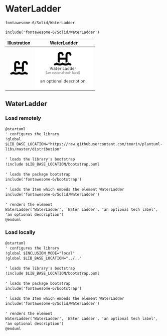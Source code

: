 # WaterLadder


```text
fontawesome-6/Solid/WaterLadder
```

```text
include('fontawesome-6/Solid/WaterLadder')
```



| Illustration | WaterLadder |
| :---: | :---: |
| ![illustration for Illustration](../../fontawesome-6/Solid/WaterLadder.png) | ![illustration for WaterLadder](../../fontawesome-6/Solid/WaterLadder.Local.png) |




## WaterLadder

### Load remotely
```plantuml
@startuml
' configures the library
!global $LIB_BASE_LOCATION="https://raw.githubusercontent.com/tmorin/plantuml-libs/master/distribution"

' loads the library's bootstrap
!include $LIB_BASE_LOCATION/bootstrap.puml

' loads the package bootstrap
include('fontawesome-6/bootstrap')

' loads the Item which embeds the element WaterLadder
include('fontawesome-6/Solid/WaterLadder')

' renders the element
WaterLadder('WaterLadder', 'Water Ladder', 'an optional tech label', 'an optional description')
@enduml
```

### Load locally
```plantuml
@startuml
' configures the library
!global $INCLUSION_MODE="local"
!global $LIB_BASE_LOCATION="../.."

' loads the library's bootstrap
!include $LIB_BASE_LOCATION/bootstrap.puml

' loads the package bootstrap
include('fontawesome-6/bootstrap')

' loads the Item which embeds the element WaterLadder
include('fontawesome-6/Solid/WaterLadder')

' renders the element
WaterLadder('WaterLadder', 'Water Ladder', 'an optional tech label', 'an optional description')
@enduml
```

